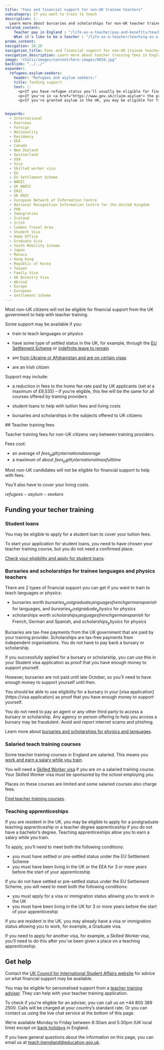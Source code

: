 ```yaml
---
title: "Fees and financial support for non-UK trainee teachers"
subcategory: If you want to train to teach
description: |-
  Learn more about bursaries and scholarships for non-UK teacher trainees.
related_content:
    Teacher pay in England : "/life-as-a-teacher/pay-and-benefits/teacher-pay"
    What it's like to be a teacher : "/life-as-a-teacher/teaching-as-a-career/what-its-like-to-be-a-teacher"
promo_content:
navigation: 20.20
navigation_title: Fees and financial support for non-UK trainee teachers
navigation_description: Learn more about teacher training fees in England and financial help for physics and languages trainees.
image: "static/images/content/hero-images/0034.jpg"
backlink: "../../"
expander:
  refugees-asylum-seekers:
    header: "Refugees and asylum seekers:"
    title: funding support
    text: |- 
      <p>If you have refugee status you'll usually be eligible for financial support to help you train.
      <p>If you're in <a href="https://www.gov.uk/claim-asylum"> the process of seeking asylum</a>, check your immigration bail conditions to see if you have permission to study on a teacher training course in England. Even if you have permission, you're unlikely to be eligible for financial support.</p>
      <p>If you're granted asylum in the UK, you may be eligible for financial support to train to teach.</p>

    
keywords:
  - International
  - Overseas
  - Foreign
  - Nationality
  - Residency
  - EEA
  - Canada
  - New Zealand
  - Switzerland
  - USA
  - Visa
  - Skilled worker visa
  - EU
  - EU Settlement Scheme
  - NARIC
  - UK NARIC
  - ENIC
  - UK ENIC
  - European Network of Information Centre
  - National Recognition Information Centre for the United Kingdom
  - PhD
  - Immigration
  - Ireland
  - Irish
  - Common Travel Area
  - Student Visa
  - Home Office
  - Graduate Visa
  - Youth Mobility Scheme
  - Japan
  - Monaco
  - Hong Kong
  - Republic of Korea
  - Taiwan
  - Family Visa
  - UK Ancestry Visa
  - Abroad
  - Europe
  - European
  - Settlement Scheme
---
```


Most non-UK citizens will not be eligible for financial support from the UK government to help with teacher training.

Some support may be available if you:

* train to teach languages or physics

* have some type of settled status in the UK, for example, through the [EU Settlement Scheme](https://www.gov.uk/settled-status-eu-citizens-families) or [indefinite leave to remain](https://www.gov.uk/indefinite-leave-to-remain)

* are [from Ukraine or Afghanistan and are on certain visas](/non-uk-teachers/visas-for-non-uk-trainees)

* are an Irish citizen

Support may include: 

* a reduction in fees to the home fee rate paid by UK applicants (set at a maximum of £9,535) – if you’re eligible, this fee will be the same for all courses offered by training providers 

* student loans to help with tuition fees and living costs 

* bursaries and scholarships in the subjects offered to UK citizens 

## Teacher training fees

Teacher training fees for non-UK citizens vary between training providers.

Fees cost:

* an average of $fees_pgitt_internationalaverage$
* a maximum of about $fees_pgitt_internationalmaxfulltime$

Most non-UK candidates will not be eligible for financial support to help with fees.

You’ll also have to cover your living costs.

$refugees-asylum-seekers$

## Funding your techer training

### Student loans
You may be eligible to apply for a student loan to cover your tuition fees.  

To start your application for student loans, you need to have chosen your teacher training course, but you do not need a confirmed place. 

[Check your eligibility and apply for student loans](https://www.gov.uk/student-finance).

### Bursaries and scholarships for trainee languages and physics teachers

There are 2 types of financial support you can get if you want to train to teach languages or physics:

* bursaries worth $bursaries_postgraduate_languagesfrenchgermanspanish$ for languages, and $bursaries_postgraduate_physics$ for physics
* scholarships worth $scholarships_languagesfrenchgermanspanish$ for French, German and Spanish, and $scholarships_physics$ for physics

Bursaries are tax-free payments from the UK government that are paid by your training provider. Scholarships are tax-free payments from independent organisations. You do not have to pay back a bursary or scholarship. 

If you successfully applied for a bursary or scholarship, you can use this in your Student visa application as proof that you have enough money to support yourself. 

However, bursaries are not paid until late October, so you’ll need to have enough money to support yourself until then. 

You should be able to use eligibility for a bursary in your [visa application](https://visa application) as proof that you have enough money to support yourself. 

You do not need to pay an agent or any other third party to access a bursary or scholarship. Any agency or person offering to help you access a bursary may be fraudulent. Avoid and report internet scams and phishing. 

Learn more about [bursaries and scholarships for physics and languages](/funding-and-support/scholarships-and-bursaries). 


### Salaried teach training courses

Some teacher training courses in England are salaried. This means you [work and earn a salary while you train](/funding-and-support/salaried-teacher-training). 

You will need a [Skilled Worker visa](https://www.gov.uk/skilled-worker-visa) if you are on a salaried training course. Your Skilled Worker visa must be sponsored by the school employing you. 

Places on these courses are limited and some salaried courses also charge fees. 

[Find teacher training courses](https://find-teacher-training-courses.service.gov.uk/).

### Teaching apprenticeships 

If you are resident in the UK, you may be eligible to apply for a postgraduate teaching apprenticeship or a teacher degree apprenticeship if you do not have a bachelor’s degree. Teaching apprenticeships allow you to earn a salary while you train. 

To apply, you’ll need to meet both the following conditions: 

* you must have settled or pre-settled status under the EU Settlement Scheme 
* you must have been living in the UK or the EEA for 3 or more years before the start of your apprenticeship 

If you do not have settled or pre-settled status under the EU Settlement Scheme, you will need to meet both the following conditions: 

* you must apply for a visa or immigration status allowing you to work in the UK 
* you must have been living in the UK for 3 or more years before the start of your apprenticeship 

If you are resident in the UK, you may already have a visa or immigration status allowing you to work, for example, a Graduate visa. 

If you need to apply for another visa, for example, a Skilled Worker visa, you’ll need to do this after you’ve been given a place on a teaching apprenticeship. 

## Get help


Contact the [UK Council for International Student Affairs website](https://www.ukcisa.org.uk/About-UKCISA) for advice on what financial support may be available.

You may be eligible for personalised support from a [teacher training adviser](/teacher-training-advisers). They can help with your teacher training application.

To check if you're eligible for an adviser, you can call us on +44 800 389 2500. Calls will be charged at your country’s standard rate. Or you can contact us using the live chat service at the bottom of this page.

We’re available Monday to Friday between 8:30am and 5:30pm (UK local time) except on [bank holidays](https://www.gov.uk/bank-holidays) in England.

If you have general questions about the information on this page, you can email us at teach.inengland@education.gov.uk.
